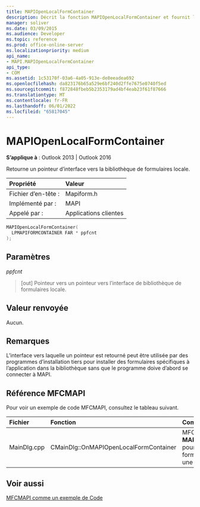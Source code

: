 ```yaml
---
title: MAPIOpenLocalFormContainer
description: Décrit la fonction MAPIOpenLocalFormContainer et fournit la syntaxe, les paramètres, la valeur de retour, les remarques et la référence MFCMAPI.
manager: soliver
ms.date: 03/09/2015
ms.audience: Developer
ms.topic: reference
ms.prod: office-online-server
ms.localizationpriority: medium
api_name:
- MAPI.MAPIOpenLocalFormContainer
api_type:
- COM
ms.assetid: 1c53170f-03a6-4a05-913e-de8eeadea692
ms.openlocfilehash: da823176b65a529e6bf240d2ffe7675e0740f5ed
ms.sourcegitcommit: f872848fbeb5b2353179ad4bf4eab23f61f87666
ms.translationtype: MT
ms.contentlocale: fr-FR
ms.lasthandoff: 06/01/2022
ms.locfileid: "65817045"
---
```

# <a name="mapiopenlocalformcontainer"></a>MAPIOpenLocalFormContainer

  
  
**S’applique à** : Outlook 2013 | Outlook 2016 
  
Retourne un pointeur d’interface vers la bibliothèque de formulaires locale. 
  
|Propriété|Valeur|
|:-----|:-----|
|Fichier d’en-tête :  <br/> |Mapiform.h  <br/> |
|Implémenté par :  <br/> |MAPI  <br/> |
|Appelé par :  <br/> |Applications clientes  <br/> |
   
```cpp
MAPIOpenLocalFormContainer(
  LPMAPIFORMCONTAINER FAR * ppfcnt
);
```

## <a name="parameters"></a>Paramètres

 _ppfcnt_
  
> [out] Pointeur vers un pointeur vers l’interface de bibliothèque de formulaires locale.
    
## <a name="return-value"></a>Valeur renvoyée

Aucun.
  
## <a name="remarks"></a>Remarques

L’interface vers laquelle un pointeur est retourné peut être utilisée par des programmes d’installation tiers pour installer des formulaires spécifiques à l’application dans la bibliothèque sans que le programme doive d’abord se connecter à MAPI. 
  
## <a name="mfcmapi-reference"></a>Référence MFCMAPI

Pour voir un exemple de code MFCMAPI, consultez le tableau suivant.
  
|**Fichier**|**Fonction**|**Commentaire**|
|:-----|:-----|:-----|
|MainDlg.cpp  <br/> |CMainDlg::OnMAPIOpenLocalFormContainer  <br/> |MFCMAPI utilise la méthode **MAPIOpenLocalFormContainer** pour ouvrir le conteneur de formulaires local à afficher dans une nouvelle fenêtre. |
   
## <a name="see-also"></a>Voir aussi



[MFCMAPI comme un exemple de Code](mfcmapi-as-a-code-sample.md)

